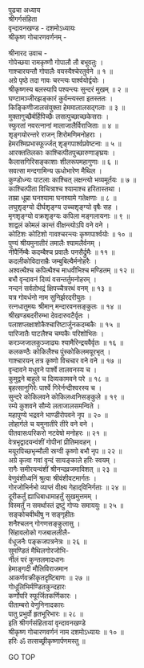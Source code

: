 पुढचा अध्याय  
श्रीगर्गसंहिता  
वृन्दावनखण्ड - दशमोऽध्यायः  
श्रीकृष्ण गोचारणवर्णनम् -  
  
श्रीनारद उवाच -  
गोपेच्छया रामकृष्णौ गोपालौ तौ बभूवतुः ।  
गाश्चारयन्तौ गोपालैः वयस्यैश्चेरतुर्वने ॥ १ ॥  
अग्रे पृष्ठे तदा गावः चरन्त्यः पार्श्वयोर्द्वयोः ।  
श्रीकृष्णस्य बलस्यापि पश्यन्त्यः सुन्दरं मुखम् ॥ २ ॥  
घण्टामञ्जीरझङ्कारं कुर्वन्त्यस्ता इतस्ततः ।  
किङ्किणीजालसंयुक्ता हेममालालसद्‌गलाः ॥ ३ ॥  
मुक्तागुच्छैर्बर्हिपिच्छैः लसत्पुच्छाच्छकेसराः ।  
स्फुरतां नवरत्नानां मालाजालैर्विराजिताः ॥ ४ ॥  
शृङ्गयोरन्तरे राजन् शिरोमणिमनोहराः ।  
हेमरश्मिप्रभास्फूर्ज्जत् शृङ्गपार्श्वप्रवेष्टनाः ॥ ५ ॥  
आरक्ततिलकाः काश्चित्पीतपुच्छारुणाङ्घ्रयः ।  
कैलासगिरिसङ्काशाः शीलरूपमहागुणाः ॥ ६ ॥  
सवत्सा मन्दगामिन्य ऊधोभारेण मैथिल ।  
कुण्डोध्न्यः पाटलाः काश्चित् लक्षन्त्यो भव्यमूर्तयः ॥ ७ ॥  
काश्चित्पीता विचित्राश्च श्यामाश्च हरितास्तथा ।  
ताम्रा धूम्रा घनश्यामा घनश्यामे गतेक्षणाः ॥ ८ ॥  
लघुशृङ्ग्यो दीर्घशृङ्ग्य उच्चशृङ्ग्यो वृषैः सह ।  
मृगशृङ्ग्यो वक्रशृङ्ग्यः कपिला मङ्गलायनाः ॥ ९ ॥  
शाद्वलं कोमलं कान्तं वीक्षन्त्योऽपि वने वने ।  
कोटिशः कोटिशो गावश्चरन्त्यः कृष्णपार्श्वयोः ॥ १० ॥  
पुण्यं श्रीयमुनातीरं तमालैः श्यामलैर्वनम् ।  
नीपैर्निम्बैः कदम्बैश्च प्रवालैः पनसैर्द्रुमैः ॥ ११ ॥  
कदलीकोविदाराम्रैः जम्बुबिल्वैर्मनोहरैः ।  
अश्वत्थैश्च कपित्थैश्च माधवीभिश्च मण्डितम् ॥ १२ ॥  
बभौ वृन्दावनं दिव्यं वसन्तर्तुमनोहरम् ।  
नन्दनं सर्वतोभद्रं क्षिपच्चैत्ररथं वनम् ॥ १३ ॥  
यत्र गोवर्धनो नाम सुनिर्झरदरीयुतः ।  
रत्नधातुमयः श्रीमान् मन्दारवनसङ्कुलः ॥ १४ ॥  
श्रीखण्डबदरीरम्भा देवदारुवटैर्वृतः ।  
पलाशप्लक्षाशोकैश्चारिष्टार्जुनकदम्बकैः ॥ १५ ॥  
पारिजातैः पाटलैश्च चम्पकैः परिशोभितः ।  
करञ्जजालकुञ्जाढ्यः श्यामैरिन्द्रयवैर्वृतः ॥ १६ ॥  
कलकण्ठैः कोकिलैश्च पुंस्कोकिलमयूरभृत् ।  
गाश्चारयन् तत्र कृष्णो विचचार वने वने ॥ १७ ॥  
वृन्दावने मधुवने पार्श्वे तालवनस्य च ।  
कुमुद्वने बाहुले च दिव्यकामवने परे ॥ १८ ॥  
बृहत्सानुगिरेः पार्श्वे गिरेर्नन्दीश्वरस्य च ।  
सुन्दरे कोकिलवने कोकिलध्वनिसङ्कुले ॥ १९ ॥  
रम्ये कुशवने सौम्ये लताजालसमन्विते ।  
महापुण्ये भद्रवने भाण्डीरोपवने नृप ॥ २० ॥  
लोहार्गले च यमुनातीरे तीरे वने वने ।  
पीतवासःपरिकरो नटवेषो मनोहरः ॥ २१ ॥  
वेत्रभृद्वादयन्वंशीं गोपीनां प्रीतिमावहन् ।  
मयूरपिच्छभृन्मौली स्रग्वी कृष्णो बभौ नृप ॥ २२ ॥  
अग्रे कृत्वा गवां वृन्दं सायङ्काले हरिः स्वयम् ।  
रागैः समीरयन्वंशीं श्रीनन्दव्रजमाविशत् ॥ २३ ॥  
वेणुवंशीध्वनिं श्रुत्वा श्रीवंशीवटमार्गतः ।  
गोरजोभिर्नभो व्याप्तं वीक्ष्य गेहाद्‌विनिर्गताः ॥ २४ ॥  
दूरीकर्तुं ह्याधिबाधामाहर्तुं सुखमुत्तमम् ।  
विस्मर्तुं न समर्थास्तं द्रष्टुं गोप्यः समाययुः ॥ २५ ॥  
सङ्कोचवीथीषु न सङ्गृहीतः  
     शनैश्चलन् गोगणसङ्कुलासु ।  
सिंहावलोको गजबाललीलै-  
     र्वधूजनैः पङ्कजपत्रनेत्रः ॥ २६ ॥  
सुमण्डितं मैथिलगोरजोभि-  
     र्नीलं परं कुन्तलमादधानः  
हेमाङ्गदी मौलिविराजमान  
     आकर्णवक्रीकृतदृष्टिबाणः ॥ २७ ॥  
गोधूलिभिर्मण्डितकुन्दहारः  
     कर्णोपरि स्फूर्जितकर्णिकारः ।  
पीताम्बरो वेणुनिनादकारः  
     पातु प्रभुर्वो हृतभूरिभारः ॥ २८ ॥  
इति श्रीगर्गसंहितायां वृन्दावनखण्डे  
श्रीकृष्ण गोचारणवर्णनं नाम दशमोऽध्यायः ॥ १० ॥  
हरिः ॐ तत्सच्छ्रीकृष्णार्पणमस्तु ॥  
  
GO TOP

